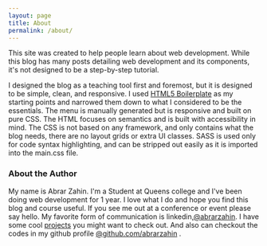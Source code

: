```yaml
---
layout: page
title: About
permalink: /about/
---
```


This site was created to help people learn about web development. While this blog has many posts detailing web development and its components, it's not designed to be a step-by-step tutorial. 

I designed the blog as a teaching tool first and foremost, but it is designed to be simple, clean, and responsive. I used [HTML5 Boilerplate](https://html5boilerplate.com/ "html5 boilerplate") as my starting points and narrowed them down to what I considered to be the essentials. The menu is manually generated but is responsive and built on pure CSS. The HTML focuses on semantics and is built with accessibility in mind. The CSS is not based on any framework, and only contains what the blog needs, there are no layout grids or extra UI classes. SASS is used only for code syntax highlighting, and can be stripped out easily as it is imported into the main.css file.

### About the Author

My name is Abrar Zahin. I'm a Student at Queens college and I've been doing web development for 1 year. I love what I do and hope you find this blog and course useful. If you see me out at a conference or event please say hello. My favorite form of communication is linkedin,[@abrarzahin](https://www.linkedin.com/in/abrar-zahin-995648152/ "my Linkedin profile").
I have some cool [projects](/projects) you might want to check out. 
And also can checkout the codes in my github profile [@github.com/abrarzahin](https://github.com/abrarzahin "my github profile") .
